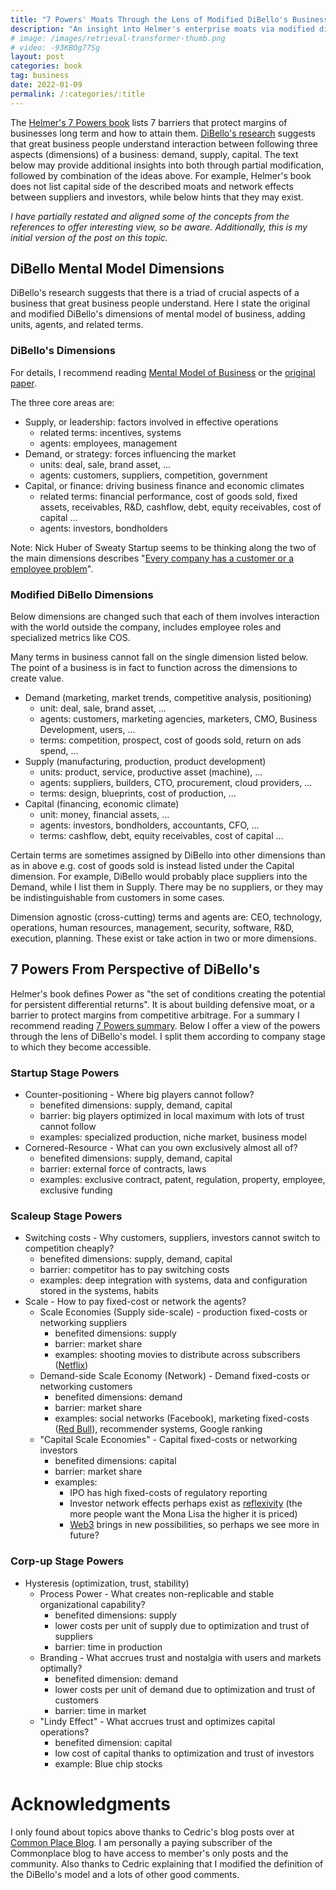 ```yaml
---
title: "7 Powers' Moats Through the Lens of Modified DiBello's Business Mental Model"
description: "An insight into Helmer's enterprise moats via modified dimensions of demand, supply, and capital."
# image: /images/retrieval-transformer-thumb.png 
# video: -93KBOg77Sg
layout: post
categories: book
tag: business
date: 2022-01-09
permalink: /:categories/:title
---
```


The [Helmer's 7 Powers book](https://www.goodreads.com/book/show/32816087-7-powers) lists 7 barriers that protect margins of businesses long term and how to attain them.
[DiBello's research](https://wtri.com/wp-content/uploads/2015/06/Informed-By-Knowledge-Chapter-12.pdf) suggests that great business people understand interaction between following three aspects (dimensions) of a business: demand, supply, capital.
The text below may provide additional insights into both through partial modification, followed by combination of the ideas above.
For example, Helmer's book does not list capital side of the described moats and network effects between suppliers and investors, while below hints that they may exist.

_I have partially restated and aligned some of the concepts from the references to offer interesting view, so be aware._
_Additionally, this is my initial version of the post on this topic._

## DiBello Mental Model Dimensions
DiBello's research suggests that there is a triad of crucial aspects of a business that great business people understand.
Here I state the original and modified DiBello's dimensions of mental model of business, adding units, agents, and related terms.

### DiBello's Dimensions
For details, I recommend reading [Mental Model of Business](https://commoncog.com/blog/business-mental-model/) or the [original paper](https://wtri.com/wp-content/uploads/2015/06/Informed-By-Knowledge-Chapter-12.pdf).

The three core areas are:
- Supply, or leadership: factors involved in effective operations
  - related terms: incentives, systems
  - agents: employees, management
- Demand, or strategy: forces influencing the market
  - units: deal, sale, brand asset, ...
  - agents: customers, suppliers, competition, government
- Capital, or finance: driving business finance and economic climates
  - related terms: financial performance, cost of goods sold, fixed assets, receivables, R&D, cashflow, debt, equity receivables, cost of capital ...
  - agents: investors, bondholders

Note: Nick Huber of Sweaty Startup seems to be thinking along the two of the main dimensions describes "[Every company has a customer or a employee problem](https://www.youtube.com/watch?v=OJmT9n0XbIU)".

### Modified DiBello Dimensions
Below dimensions are changed such that each of them involves interaction with the world outside the company,
includes employee roles and specialized metrics like COS.

Many terms in business cannot fall on the single dimension listed below.
The point of a business is in fact to function across the dimensions to create value.

- Demand (marketing, market trends, competitive analysis, positioning)
	- unit: deal, sale, brand asset, ...
	- agents: customers, marketing agencies, marketers, CMO, Business Development, users, ...
	- terms: competition, prospect, cost of goods sold, return on ads spend, ...
- Supply (manufacturing, production, product development)
	- units: product, service, productive asset (machine), ...
	- agents: suppliers, builders, CTO, procurement, cloud providers, ...
	- terms: design, blueprints, cost of production, ...
- Capital (financing, economic climate)
	- unit: money, financial assets, ...
	- agents: investors, bondholders, accountants, CFO, ...
	- terms: cashflow, debt, equity receivables, cost of capital ...

Certain terms are sometimes assigned by DiBello into other dimensions than as in above e.g. cost of goods sold is instead listed under the Capital dimension.
For example, DiBello would probably place suppliers into the Demand, while I list them in Supply.
There may be no suppliers, or they may be indistinguishable from customers in some cases.

Dimension agnostic (cross-cutting) terms and agents are: CEO, technology, operations, human resources, management, security, software, R&D, execution, planning.
These exist or take action in two or more dimensions.

## 7 Powers From Perspective of DiBello's 
Helmer's book defines Power as "the set of conditions creating the potential for persistent differential returns".
It is about building defensive moat, or a barrier to protect margins from competitive arbitrage.
For a summary I recommend reading [7 Powers summary](https://commoncog.com/blog/7-powers-summary/).
Below I offer a view of the powers through the lens of DiBello's model.
I split them according to company stage to which they become accessible.


### Startup Stage Powers
- Counter-positioning - Where big players cannot follow?
	- benefited dimensions: supply, demand, capital
	- barrier: big players optimized in local maximum with lots of trust cannot follow 
	- examples: specialized production, niche market, business model
- Cornered-Resource - What can you own exclusively almost all of?
	- benefited dimensions: supply, demand, capital
	- barrier: external force of contracts, laws
	- examples: exclusive contract, patent, regulation, property, employee, exclusive funding
	
### Scaleup Stage Powers
- Switching costs - Why customers, suppliers, investors cannot switch to competition cheaply?
    - benefited dimensions: supply, demand, capital
    - barrier: competitor has to pay switching costs
    - examples: deep integration with systems, data and configuration stored in the systems, habits
- Scale - How to pay fixed-cost or network the agents?
    - Scale Economies (Supply side-scale) - production fixed-costs or networking suppliers
        - benefited dimensions: supply
        - barrier: market share
        - examples: shooting movies to distribute across subscribers ([Netflix](https://en.wikipedia.org/wiki/Netflix))
    - Demand-side Scale Economy (Network) - Demand fixed-costs or networking customers
        - benefited dimensions: demand
        - barrier: market share
        - examples: social networks (Facebook), marketing fixed-costs ([Red Bull](https://en.wikipedia.org/wiki/Red_Bull)), recommender systems, Google ranking
    - "Capital Scale Economies" - Capital fixed-costs or networking investors
        - benefited dimensions: capital
        - barrier: market share
        - examples:
          - IPO has high fixed-costs of regulatory reporting
		  - Investor network effects perhaps exist as [reflexivity](https://en.wikipedia.org/wiki/Reflexivity_(social_theory)#In_economics) (the more people want the Mona Lisa the higher it is priced)
		  - [Web3](https://en.wikipedia.org/wiki/Web3) brings in new possibilities, so perhaps we see more in future? 
		
### Corp-up Stage Powers
- Hysteresis (optimization, trust, stability)
	- Process Power - What creates non-replicable and stable organizational capability?
		- benefited dimensions: supply
		- lower costs per unit of supply due to optimization and trust of suppliers
		- barrier: time in production
	- Branding - What accrues trust and nostalgia with users and markets optimally?
		- benefited dimension: demand
		- lower costs per unit of demand due to optimization and trust of customers
		- barrier: time in market
	- "Lindy Effect" - What accrues trust and optimizes capital operations?
		- benefited dimension: capital
		- low cost of capital thanks to optimization and trust of investors
		- example: Blue chip stocks
		
# Acknowledgments
I only found about topics above thanks to Cedric's blog posts over at [Common Place Blog](https://commoncog.com/blog/).
I am personally a paying subscriber of the Commonplace blog to have access to member's only posts and the community.
Also thanks to Cedric explaining that I modified the definition of the DiBello's model and a lots of other good comments.
